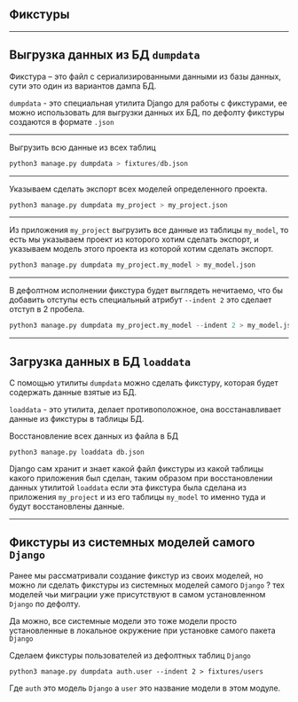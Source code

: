 Фикстуры
---
---

Выгрузка данных из БД `dumpdata`
---

Фикстура – это файл с сериализированными данными из базы данных,  сути это 
один из вариантов дампа БД.

`dumpdata` - это специальная утилита Django для работы с фикстурами, ее
можно использовать для выгрузки данных их БД, по дефолту фикстуры создаются
в формате `.json`

---

Выгрузить всю данные из всех таблиц  
```python
python3 manage.py dumpdata > fixtures/db.json
```

---

Указываем сделать экспорт всех моделей определенного проекта.

```python
python3 manage.py dumpdata my_project > my_project.json
```


---

Из приложения `my_project` выгрузить все данные из таблицы `my_model`, 
то есть мы указываем проект из которого хотим сделать экспорт, и 
указываем модель этого проекта из которой хотим сделать экспорт.

```python
python3 manage.py dumpdata my_project.my_model > my_model.json
```

---

В дефолтном исполнении фикстура будет выглядеть нечитаемо, что бы
добавить отступы есть специальный атрибут `--indent 2` это сделает
отступ в 2 пробела.

```python
python3 manage.py dumpdata my_project.my_model --indent 2 > my_model.json
```

---
Загрузка данных в БД `loaddata`
---

С помощью утилиты `dumpdata` можно сделать фикстуру, которая будет 
содержать данные взятые из БД.

`loaddata` - это утилита, делает противоположное, она восстанавливает
данные из фикстуры в таблицы БД.


Восстановление всех данных из файла в БД 
```
python3 manage.py loaddata db.json
```

Django сам хранит и знает какой файл фикстуры из какой таблицы какого
приложения был сделан, таким образом при восстановлении данных утилитой
`loaddata` если эта фикстура была сделана из приложения `my_project` и 
из его таблицы `my_model` то именно туда и будут восстановлены данные.

---
Фикстуры из системных моделей самого `Django`
---

Ранее мы рассматривали создание фикстур из своих моделей, но можно ли сделать 
фикстуры из системных моделей самого `Django` ? тех моделей чьи миграции уже
присутствуют в самом установленном `Django` по дефолту.

Да можно, все системные модели это тоже модели просто установленные в локальное
окружение при установке самого пакета `Django`

Сделаем фикстуры пользователей из дефолтных таблиц `Django` 

```
python3 manage.py dumpdata auth.user --indent 2 > fixtures/users
```

Где `auth` это модель `Django` а `user` это название модели в этом модуле.
